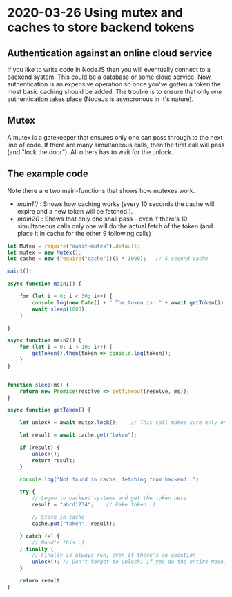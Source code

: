 # 2020-03-26 Using mutex and caches to store backend tokens

## Authentication against an online cloud service

If you like to write code in NodeJS then you will eventually connect to a backend system. This could be a database or some cloud service. Now, authentication is an expensive operation so once you've gotten a token the most basic caching should be added. The trouble is to ensure that only *one* authentication takes place (NodeJs is asyncronous in it's nature).

## Mutex

A mutex is a gatekeeper that ensures only one can pass through to the next line of code. If there are many simultaneous calls, then the first call will pass (and "lock the door"). All others has to wait for the unlock.

## The example code

Note there are two main-functions that shows how mutexes work.

* *main1()* : Shows how caching works (every 10 seconds the cache will expire and a new token will be fetched.).
* *main2()* : Shows that only one shall pass - even if there's 10 simultaneous calls only one will do the actual fetch of the token (and place it in cache for the other 9 following calls)

```javascript
let Mutex = require("await-mutex").default;
let mutex = new Mutex();
let cache = new (require("cache"))(5 * 1000);	// 5 second cache

main1();

async function main1() {

	for (let i = 0; i < 30; i++) {
		console.log(new Date() + " The token is: " + await getToken());
		await sleep(1000);
	}

}

async function main2() {
	for (let i = 0; i < 10; i++) {
		getToken().then(token => console.log(token));
	}
}


function sleep(ms) {
	return new Promise(resolve => setTimeout(resolve, ms));
}

async function getToken() {

	let unlock = await mutex.lock();	// This call makes sure only one "thread" can reach the next line of code

	let result = await cache.get("token");

	if (result) {
		unlock();
		return result;
	}

	console.log("Not found in cache, fetching from backend..")

	try {
		// Logon to backend systems and get the token here 
		result = "abcd1234"; 	// Fake token :)

		// Store in cache
		cache.put("token", result);

	} catch (e) {
		// Handle this :)
	} finally {
		// Finally is always run, even if there's an excetion
		unlock(); // Don't forget to unlock; if you do the entire NodeJS will stop.
	}

	return result;
}


```
